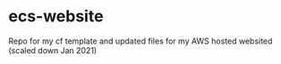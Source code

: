 # ecs-website
Repo for my cf template and updated files for my AWS hosted websited (scaled down Jan 2021)
